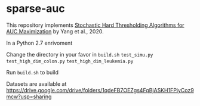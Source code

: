 # sparse-auc

This repository implements [Stochastic Hard Thresholding Algorithms for AUC Maximization](https://www.computer.org/csdl/proceedings-article/icdm/2020/831600a741/1r54yrYvEmA) by Yang et al., 2020.

In a Python 2.7 enrivoment

Change the directory in your favor in `build.sh` `test_simu.py` `test_high_dim_colon.py` `test_high_dim_leukemia.py`

Run `build.sh` to build

Datasets are available at https://drive.google.com/drive/folders/1qdeFB7OEZgs4FqBjASKH1FPiyCoz9mcw?usp=sharing
